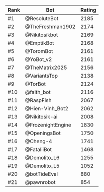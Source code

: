 Rank|Bot|Rating
---|---|---
#1|@ResoluteBot|2185
#2|@TheFreshman1902|2174
#3|@Nikitosikbot|2169
#4|@EmptikBot|2168
#5|@ToromBot|2161
#6|@YoBot_v2|2161
#7|@TheMatrix2025|2156
#8|@VariantsTop|2138
#9|@TorBot|2124
#10|@faith_bot|2116
#11|@RaspFish|2067
#12|@Hien-Vinh_Bot2|2062
#13|@Nikitosik-ai|2008
#14|@FrozenightEngine|1830
#15|@OpeningsBot|1750
#16|@Cheng-4|1741
#17|@FataliiBot|1468
#18|@Demolito_L6|1255
#19|@Demolito_L5|1052
#20|@botTideEval|880
#21|@pawnrobot|854
